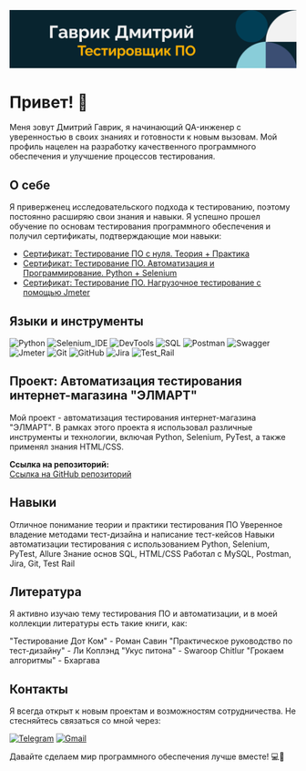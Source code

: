![Header](https://github.com/GavRDN/GavRDN/blob/main/assets/header_1.png)

# Привет! 👋
Меня зовут Дмитрий Гаврик, я начинающий QA-инженер с уверенностью в своих знаниях и готовности к новым вызовам. Мой профиль нацелен на разработку качественного программного обеспечения и улучшение процессов тестирования.

## О себе
Я приверженец исследовательского подхода к тестированию, поэтому постоянно расширяю свои знания и навыки. Я успешно прошел обучение по основам тестирования программного обеспечения и получил сертификаты, подтверждающие мои навыки:

- [Сертификат: Тестирование ПО с нуля. Теория + Практика](
https://stepik.org/cert/2453987)
- [Сертификат: Тестирование ПО. Автоматизация и Программирование. Python + Selenium](
https://stepik.org/cert/2458125)
- [Сертификат: Тестирование ПО. Нагрузочное тестирование с помощью Jmeter](
https://stepik.org/cert/2354310)

## Языки и инструменты

![Python](https://img.shields.io/badge/-Python-090909?style=for-the-badge&logo=Python&logoColor=#1C5BA3)
![Selenium_IDE](https://img.shields.io/badge/-Selenium_IDE-090909?style=for-the-badge&logo=Selenium&logoColor=#1C5BA3)
![DevTools](https://img.shields.io/badge/-DevTools-090909?style=for-the-badge&logo=googleChrome&logoColor=#1C5BA3)
![SQL](https://img.shields.io/badge/-SQL-090909?style=for-the-badge&logo=MySQL&logoColor=FFFFFF)
![Postman](https://img.shields.io/badge/-Postman-090909?style=for-the-badge&logo=Postman&logoColor=#1C5BA3)
![Swagger](https://img.shields.io/badge/-Swagger-090909?style=for-the-badge&logo=Swagger&logoColor=#1C5BA3)
![Jmeter](https://img.shields.io/badge/-Jmeter-090909?style=for-the-badge&logo=Apache&logoColor=CB2027)
![Git](https://img.shields.io/badge/-Git-090909?style=for-the-badge&logo=Git&logoColor=#1C5BA3)
![GitHub](https://img.shields.io/badge/-GitHub-090909?style=for-the-badge&logo=GitHub&logoColor=#1C5BA3)
![Jira](https://img.shields.io/badge/-Jira-090909?style=for-the-badge&logo=Jira&logoColor=CB2027)
![Test_Rail](https://img.shields.io/badge/-Test_Rail-090909?style=for-the-badge&logo=TestRail&logoColor=CB2027)

## Проект: Автоматизация тестирования интернет-магазина "ЭЛМАРТ"
Мой проект - автоматизация тестирования интернет-магазина "ЭЛМАРТ". В рамках этого проекта я использовал различные инструменты и технологии, включая Python, Selenium, PyTest, а также применял знания HTML/CSS.

**Ссылка на репозиторий:**  
[Ссылка на GitHub репозиторий](https://github.com/GavRDN/project_auto_testing.git)

## Навыки
Отличное понимание теории и практики тестирования ПО
Уверенное владение методами тест-дизайна и написание тест-кейсов
Навыки автоматизации тестирования с использованием Python, Selenium, PyTest, Allure
Знание основ SQL, HTML/CSS
Работал с MySQL, Postman, Jira, Git, Test Rail

## Литература
Я активно изучаю тему тестирования ПО и автоматизации, и в моей коллекции литературы есть такие книги, как:

"Тестирование Дот Ком" - Роман Савин
"Практическое руководство по тест-дизайну" - Ли Коплэнд
"Укус питона" - Swaroop Chitlur
"Грокаем алгоритмы" - Бхаргава

## Контакты
Я всегда открыт к новым проектам и возможностям сотрудничества. Не стесняйтесь связаться со мной через:

[![Telegram](https://img.shields.io/badge/-Telegram-090909?style=for-the-badge&logo=Telegram&logoColor=#1C5BA3)](https://t.me/GavrikDN)
[![Gmail](https://img.shields.io/badge/-Gmail-090909?style=for-the-badge&logo=Gmail&logoColor=#1C5BA3)](mailto:gavrikdnwork@gmail.com)

Давайте сделаем мир программного обеспечения лучше вместе! 💻🚀
